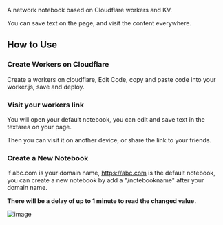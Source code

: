 A network notebook based on Cloudflare workers and KV.

You can save text on the page, and visit the content everywhere.

## How to Use

### Create Workers on Cloudflare

Create a workers on cloudflare, Edit Code, copy and paste code into your worker.js, save and deploy.

### Visit your workers link
You will open your default notebook, you can edit and save text in the textarea on your page. 

Then you can visit it on another device, or share the link to your friends.

### Create a New Notebook
if abc.com is your domain name, https://abc.com is the default notebook, you can create a new notebook by add a "/notebookname" after your domain name.

**There will be a delay of up to 1 minute to read the changed value.**

![image](https://github.com/user-attachments/assets/70c781d1-6fcc-49d7-88f5-46f4cbcf2905)

